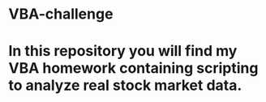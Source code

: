 # VBA-challenge

# In this repository you will find my VBA homework containing scripting to analyze real stock market data.
